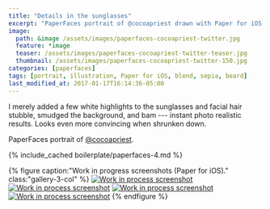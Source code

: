 ```yaml
---
title: "Details in the sunglasses"
excerpt: "PaperFaces portrait of @cocoapriest drawn with Paper for iOS on an iPad."
image: 
  path: &image /assets/images/paperfaces-cocoapriest-twitter.jpg 
  feature: *image
  teaser: /assets/images/paperfaces-cocoapriest-twitter-teaser.jpg
  thumbnail: /assets/images/paperfaces-cocoapriest-twitter-150.jpg
categories: [paperfaces]
tags: [portrait, illustration, Paper for iOS, blend, sepia, beard]
last_modified_at: 2017-01-17T16:14:36-05:00
---
```


I merely added a few white highlights to the sunglasses and facial hair stubble, smudged the background, and bam --- instant photo realistic results. Looks even more convincing when shrunken down.

PaperFaces portrait of [@cocoapriest](https://twitter.com/cocoapriest).

{% include_cached boilerplate/paperfaces-4.md %}

{% figure caption:"Work in progress screenshots (Paper for iOS)." class:"gallery-3-col" %}
[![Work in process screenshot](/assets/images/paperfaces-cocoapriest-process-1-600.jpg)](/assets/images/paperfaces-cocoapriest-process-1-lg.jpg)
[![Work in process screenshot](/assets/images/paperfaces-cocoapriest-process-2-600.jpg)](/assets/images/paperfaces-cocoapriest-process-2-lg.jpg)
[![Work in process screenshot](/assets/images/paperfaces-cocoapriest-process-3-600.jpg)](/assets/images/paperfaces-cocoapriest-process-3-lg.jpg)
[![Work in process screenshot](/assets/images/paperfaces-cocoapriest-process-4-600.jpg)](/assets/images/paperfaces-cocoapriest-process-4-lg.jpg)
{% endfigure %}
